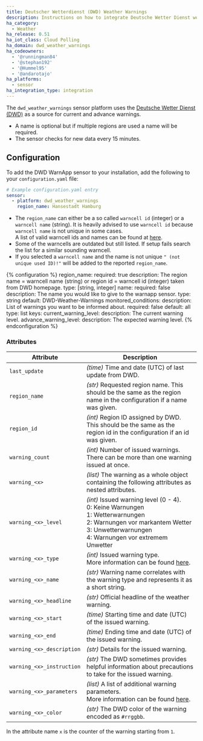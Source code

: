 ```yaml
---
title: Deutscher Wetterdienst (DWD) Weather Warnings
description: Instructions on how to integrate Deutsche Wetter Dienst weather warnings into Home Assistant.
ha_category:
  - Weather
ha_release: 0.51
ha_iot_class: Cloud Polling
ha_domain: dwd_weather_warnings
ha_codeowners:
  - '@runningman84'
  - '@stephan192'
  - '@Hummel95'
  - '@andarotajo'
ha_platforms:
  - sensor
ha_integration_type: integration
---
```


The `dwd_weather_warnings` sensor platform uses the [Deutsche Wetter Dienst (DWD)](https://www.dwd.de) as a source for current and advance warnings.

- A name is optional but if multiple regions are used a name will be required.
- The sensor checks for new data every 15 minutes.

## Configuration

To add the DWD WarnApp sensor to your installation, add the following to your `configuration.yaml` file:

```yaml
# Example configuration.yaml entry
sensor:
  - platform: dwd_weather_warnings
    region_name: Hansestadt Hamburg
```

<div class="note">

- The `region_name` can either be a so called `warncell id` (integer) or a `warncell name` (string). It is heavily advised to use `warncell id` because `warncell name` is not unique in some cases.  
A list of valid warncell ids and names can be found at [here](https://www.dwd.de/DE/leistungen/opendata/help/warnungen/cap_warncellids_csv.html).
- Some of the warncells are outdated but still listed. If setup fails search the list for a similar sounding warncell.
- If you selected a `warncell name` and the name is not unique `" (not unique used ID)!"` will be added to the reported `region_name`.

</div>

{% configuration %}
region_name:
  required: true
  description: The region name = warncell name (string) or region id = warncell id (integer) taken from DWD homepage.
  type: [string, integer]
name:
  required: false
  description: The name you would like to give to the warnapp sensor.
  type: string
  default: DWD-Weather-Warnings
monitored_conditions:
  description: List of warnings you want to be informed about.
  required: false
  default: all
  type: list
  keys:
    current_warning_level:
      description: The current warning level.
    advance_warning_level:
      description: The expected warning level.
{% endconfiguration %}

### Attributes

| Attribute    | Description                            |
| ------------ | -------------------------------------- |
| `last_update` | *(time)* Time and date (UTC) of last update from DWD. |
| `region_name` | *(str)* Requested region name. This should be the same as the region name in the configuration if a name was given. |
| `region_id` | *(int)* Region ID assigned by DWD. This should be the same as the region id in the configuration if an id was given. |
| `warning_count` | *(int)* Number of issued warnings. There can be more than one warning issued at once. |
| `warning_<x>` | *(list)* The warning as a whole object containing the following attributes as nested attributes. |
| `warning_<x>_level` | *(int)* Issued warning level (0 - 4).<br/>0: Keine Warnungen <br/>1: Wetterwarnungen <br/>2: Warnungen vor markantem Wetter<br/>3: Unwetterwarnungen<br/>4: Warnungen vor extremem Unwetter |
| `warning_<x>_type` | *(int)* Issued warning type. <br/>More information can be found [here](https://www.dwd.de/DE/leistungen/opendata/help/warnungen/warning_codes_pdf.pdf?__blob=publicationFile&v=5). |
| `warning_<x>_name` | *(str)* Warning name correlates with the warning type and represents it as a short string. |
| `warning_<x>_headline` | *(str)* Official headline of the weather warning. |
| `warning_<x>_start` | *(time)* Starting time and date (UTC) of the issued warning. |
| `warning_<x>_end` | *(time)* Ending time and date (UTC) of the issued warning. |
| `warning_<x>_description` | *(str)* Details for the issued warning. |
| `warning_<x>_instruction` | *(str)* The DWD sometimes provides helpful information about precautions to take for the issued warning. |
| `warning_<x>_parameters` | *(list)* A list of additional warning parameters. <br/>More information can be found [here](https://www.dwd.de/DE/leistungen/opendata/help/warnungen/warning_codes_pdf.pdf?__blob=publicationFile&v=5). |
| `warning_<x>_color` | *(str)* The DWD color of the warning encoded as `#rrggbb`. |

<div class="note">

In the attribute name `x` is the counter of the warning starting from `1`.

</div>
